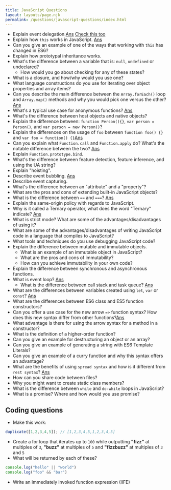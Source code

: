 ```yaml
---
title: JavaScript Questions
layout: layouts/page.njk
permalink: /questions/javascript-questions/index.html
---
```


* Explain event delegation.[Ans](https://gomakethings.com/whats-the-difference-between-javascript-event-delegation-bubbling-and-capturing/#event-delegation)  [Check this too](https://www.tutorialspoint.com/what-is-event-bubbling-and-capturing-in-javascript#:~:text=With%20bubbling%2C%20the%20event%20is,propagated%20to%20the%20inner%20elements.)
* Explain how `this` works in JavaScript. [Ans](https://youtu.be/Pv9flm-80vM)
* Can you give an example of one of the ways that working with `this` has changed in ES6?
* Explain how prototypal inheritance works.
* What's the difference between a variable that is: `null`, `undefined` or undeclared?
  * How would you go about checking for any of these states?
* What is a closure, and how/why would you use one?
* What language constructions do you use for iterating over object properties and array items?
* Can you describe the main difference between the `Array.forEach()` loop and `Array.map()` methods and why you would pick one versus the other? [Ans](https://www.freecodecamp.org/news/4-main-differences-between-foreach-and-map/)
* What's a typical use case for anonymous functions? [Ans](https://qr.ae/pN3aG5)
* What's the difference between host objects and native objects?
* Explain the difference between: `function Person(){}`, `var person = Person()`, and `var person = new Person()`?
* Explain the differences on the usage of `foo` between `function foo() {}` and `var foo = function() {}`[Ans](https://stackoverflow.com/a/336868/9961394)
* Can you explain what `Function.call` and `Function.apply` do? What's the notable difference between the two? [Ans](https://stackoverflow.com/a/52081193/9961394)
* Explain `Function.prototype.bind`.
* What's the difference between feature detection, feature inference, and using the UA string?
* Explain "hoisting".
* Describe event bubbling. [Ans](https://stackoverflow.com/a/4616720/9961394)
* Describe event capturing.
* What's the difference between an "attribute" and a "property"?
* What are the pros and cons of extending built-in JavaScript objects?
* What is the difference between `==` and `===`? [Ans](https://www.java67.com/2013/07/difference-between-equality-strict-vs-operator-in-JavaScript-Interview-Question.html#:~:text=In%20one%20word%2C%20main%20difference,variable%2C%20if%20two%20variables%20are)
* Explain the same-origin policy with regards to JavaScript.
* Why is it called a Ternary operator, what does the word "Ternary" indicate? [Ans](http://rlynjb.github.io/wandrr/JS-Interview-Question-Why-is-it-called-a-Ternary-expression-what-does-the-word-Ternary-indicate)
* What is strict mode? What are some of the advantages/disadvantages of using it?
* What are some of the advantages/disadvantages of writing JavaScript code in a language that compiles to JavaScript?
* What tools and techniques do you use debugging JavaScript code?
* Explain the difference between mutable and immutable objects.
  * What is an example of an immutable object in JavaScript?
  * What are the pros and cons of immutability?
  * How can you achieve immutability in your own code?
* Explain the difference between synchronous and asynchronous functions.
* What is event loop? [Ans](https://www.educative.io/edpresso/what-is-an-event-loop-in-javascript)
  * What is the difference between call stack and task queue? [Ans](https://stackoverflow.com/questions/33874419/difference-between-call-stack-and-task-queue#:~:text=So%20in%20short%2C%20a%20job,method%20from%20a%20call%20stack.)
* What are the differences between variables created using `let`, `var` or `const`? [Ans](https://www.freecodecamp.org/news/var-let-and-const-whats-the-difference/#:~:text=var%20declarations%20are%20globally%20scoped%20or%20function%20scoped%20while%20let,the%20top%20of%20their%20scope.)
* What are the differences between ES6 class and ES5 function constructors?
* Can you offer a use case for the new arrow `=>` function syntax? How does this new syntax differ from other functions?[Ans](https://www.youtube.com/watch?v=h33Srr5J9nY)
* What advantage is there for using the arrow syntax for a method in a constructor?
* What is the definition of a higher-order function?
* Can you give an example for destructuring an object or an array?
* Can you give an example of generating a string with ES6 Template Literals?
* Can you give an example of a curry function and why this syntax offers an advantage?
* What are the benefits of using `spread syntax` and how is it different from `rest syntax`? [Ans](https://javascript.info/rest-parameters-spread)
* How can you share code between files?
* Why you might want to create static class members?
* What is the difference between `while` and `do-while` loops in JavaScript?
* What is a promise? Where and how would you use promise?

## Coding questions
* Make this work:
```javascript
duplicate([1,2,3,4,5]); // [1,2,3,4,5,1,2,3,4,5]
```
* Create a for loop that iterates up to `100` while outputting **"fizz"** at multiples of `3`, **"buzz"** at multiples of `5` and **"fizzbuzz"** at multiples of `3` and `5`
* What will be returned by each of these?
```javascript
console.log("hello" || "world")
console.log("foo" && "bar")
```
* Write an immediately invoked function expression (IIFE)
